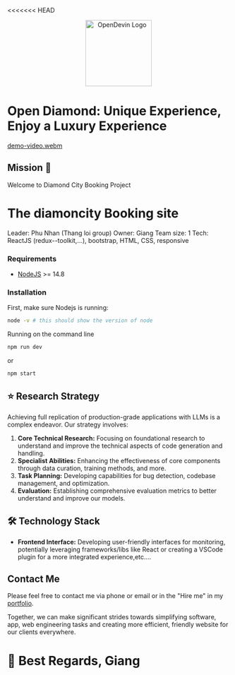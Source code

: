 <<<<<<< HEAD

<p align="center">
  <img alt="OpenDevin Logo" src="/frontend/public/img/icon-our.png" width="150" />
</p>

# Open Diamond: Unique Experience, Enjoy a Luxury Experience

[demo-video.webm]()

## Mission 🎯

Welcome to Diamond City Booking Project

# The diamoncity Booking site

Leader: Phu Nhan (Thang loi group)
Owner: Giang
Team size: 1
Tech: ReactJS (redux--toolkit,...), bootstrap, HTML, CSS, responsive

### Requirements

- [NodeJS](https://docs.npmjs.com/downloading-and-installing-node-js-and-npm) >= 14.8

### Installation

First, make sure Nodejs is running:

```bash
node -v # this should show the version of node
```

Running on the command line

```bash
npm run dev
```

or

```bash
npm start
```

## ⭐️ Research Strategy

Achieving full replication of production-grade applications with LLMs is a complex endeavor. Our strategy involves:

1. **Core Technical Research:** Focusing on foundational research to understand and improve the technical aspects of code generation and handling.
2. **Specialist Abilities:** Enhancing the effectiveness of core components through data curation, training methods, and more.
3. **Task Planning:** Developing capabilities for bug detection, codebase management, and optimization.
4. **Evaluation:** Establishing comprehensive evaluation metrics to better understand and improve our models.

## 🛠 Technology Stack

- **Frontend Interface:** Developing user-friendly interfaces for monitoring, potentially leveraging frameworks/libs like React or creating a VSCode plugin for a more integrated experience,etc....

## Contact Me

Please feel free to contact me via phone or email or in the "Hire me" in my [portfolio](https://portfolio-mu-ivory-58.vercel.app/).

Together, we can make significant strides towards simplifying software, app, web engineering tasks and creating more efficient, friendly website for our clients everywhere.

# 🐚 **Best Regards, Giang**
